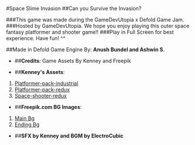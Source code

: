#Space Slime Invasion
##Can you Survive the Invasion? 

###This game was made during the GameDevUtopia x Defold Game Jam.
###Hosted by GameDevUtopia. We hope you enjoy playing this outer space fantasy platformer and shooter game!!
###Play in Full Screen for best experience. Have fun! ^^

##Made in Defold Game Engine By:
**Anush Bundel and Ashwin S.**

- ##**Credits**:
Game Assets By Kenney and Freepik

- ##**Kenney's Assets**:
1. [Platformer-pack-industrial](https://www.kenney.nl/assets/platformer-pack-industrial)
2. [Platformer-pack-redux](https://www.kenney.nl/assets/platformer-pack-redux)
3. [Space-shooter-redux](https://www.kenney.nl/assets/space-shooter-redux)

- ##**Freepik.com BG Images**:
1. [Main Bg](https://www.freepik.com/free-photos-vectors/outer-space-background)
2. [Ending Bg](https://www.freepik.com/free-vector/realistic-galaxy-background)

- ##**SFX by Kenney and BGM by ElectroCubic**
